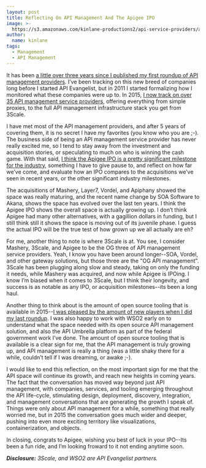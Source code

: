 ```yaml
---
layout: post
title: Reflecting On API Management And The Apigee IPO
image: >-
  https://s3.amazonaws.com/kinlane-productions2/api-service-providers/apigee-logo.png
author:
  name: kinlane
tags:
  - Management
  - API Management
---
```

It has been [a little over three years since I published my first roundup of API management providers](http://apievangelist.com/2011/12/23/api-management-service-provider-roundup-for-2011/). I’ve been tracking on this new breed of companies long before I started API Evangelist, but in 2011 I started formalizing how I monitored what these companies were up to. In 2015, [I now track on over 35 API management service providers](http://management.apievangelist.com/companies.html), offering everything from simple proxies, to the full API management infrastructure stack you get from 3Scale.

I have met most of the API management providers, and after 5 years of covering them, it is no secret I have my favorites (you know who you are ;-). The business side of being an API management service provider has never really excited me, so I tend to stay away from the investment and acquisition stories, or speculating to much on who is winning the cash game. With that said, [I think the Apigee IPO is a pretty significant milestone for the industry](http://apigee.com/about/press-release/apigee-files-registration-statement-proposed-initial-public-offering), something I have to give pause to, and reflect on how far we’ve come, and evaluate how an IPO compares to the acquisitions we’ve seen in recent years, or the other significant industry milestones.

The acquisitions of Mashery, Layer7, Vordel, and Apiphany showed the space was really maturing, and the recent name change by SOA Software to Akana, shows the space has evolved over the last ten years. I think the Apigee IPO shows the overall space is actually growing up. I don’t think Apigee had many other alternatives, with a gagillion dollars in funding, but I still think still it shows the space is moving out of its juvenile phase. I guess the actual IPO will be the true test of how grown up we all actually are eh?

For me, another thing to note is where 3Scale is at. You see, I consider Mashery, 3Scale, and Apigee to be the OG three of API management service providers. Yeah, I know you have been around longer--SOA, Vordel, and other gateway solutions, but those three are the "OG API management”. 3Scale has been plugging along slow and steady, taking on only the funding it needs, while Mashery was acquired, and now while Apigee is IPOing. I know I’m biased when it comes to 3Scale, but I think their longevity, and success is as notable as any IPO, or acquisition milestones--its been a long haul.

Another thing to think about is the amount of open source tooling that is available in 2015--[I was pleased by the amount of new players when I did my last roundup](http://apievangelist.com/2014/10/05/taking-a-fresh-look-at-what-open-source-api-management-architecture-is-available/). I was also happy to work with WSO2 early on to understand what the space needed with its open source API management solution, and also the API Umbrella platform as part of the federal government work I’ve done. The amount of open source tooling that is available is a clear sign for me, that the API management is truly growing up, and API management is really a thing (was a little shaky there for a while, couldn’t tell if I was dreaming, or awake ;-).

I would like to end this reflection, on the most important sign for me that the API space will continue its growth, and reach new heights in coming years. The fact that the conversation has moved way beyond just API management, with companies, services, and tooling emerging throughout the API life-cycle, stimulating design, deployment, discovery, integration, and management conversations that are generating the growth I speak of. Things were only about API management for a while, something that really worried me, but in 2015 the conversation goes much wider and deeper, pushing into even more exciting territory like visualizations, containerization, and objects.

In closing, congrats to Apigee, wishing you best of luck in your IPO--Its been a fun ride, and I’m looking froward to it not ending anytime soon.

_**Disclosure:** 3Scale, and WSO2 are API Evangelist partners._